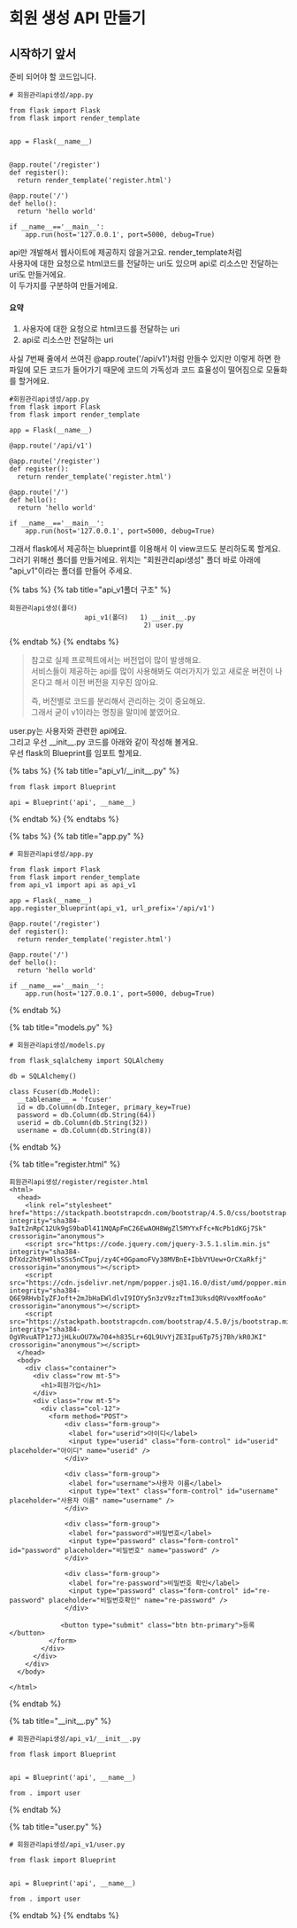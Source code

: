 # 회원 생성 API 만들기

## 시작하기 앞서

준비 되어야 할 코드입니다. 



```text
# 회원관리api생성/app.py

from flask import Flask
from flask import render_template


app = Flask(__name__)


@app.route('/register')
def register():
  return render_template('register.html')

@app.route('/')
def hello():
  return 'hello world'

if __name__=='__main__':
    app.run(host='127.0.0.1', port=5000, debug=True)
```

  
api만 개발해서 웹사이트에 제공하지 않을거고요. render\_template처럼  
사용자에 대한 요청으로 html코드를 전달하는 uri도 있으며 api로 리소스만 전달하는 uri도 만들거에요.   
이 두가지를 구분하여 만들거에요. 

#### 요약 

1. 사용자에 대한 요청으로 html코드를 전달하는 uri
2. api로 리소스만 전달하는 uri 

사실 7번째 줄에서 쓰여진 @app.route\('/api/v1'\)처럼 만들수 있지만 이렇게 하면 한 파일에 모든 코드가 들어가기 때문에 코드의 가독성과 코드 효율성이 떨어짐으로 모듈화를 할거에요.  


```text
#회원관리api생성/app.py
from flask import Flask
from flask import render_template

app = Flask(__name__)

@app.route('/api/v1')

@app.route('/register')
def register():
  return render_template('register.html')

@app.route('/')
def hello():
  return 'hello world'

if __name__=='__main__':
    app.run(host='127.0.0.1', port=5000, debug=True)
```

그래서 flask에서 제공하는 blueprint를 이용해서 이 view코드도  분리하도록 할게요.  
그러기 위해선 폴더를 만들거에요. 위치는 "회원관리api생성" 폴더 바로 아래에 "api\_v1"이라는 폴더를 만들어 주세요. 

{% tabs %}
{% tab title="api\_v1폴더 구조" %}
```text
회원관리api생성(폴더)
                   api_v1(폴더)   1) __init__.py
                                  2) user.py
```
{% endtab %}
{% endtabs %}

> 참고로 실제 프로젝트에서는 버전업이 많이 발생해요.   
> 서비스들이 제공하는 api를 많이 사용해봐도 여러가지가 있고 새로운 버전이 나온다고 해서 이전 버전을 지우진 않아요.   
>   
> 즉, 버전별로 코드를 분리해서 관리하는 것이 중요해요.  
> 그래서 굳이 v1이라는 명칭을 말미에 붙였어요.

 user.py는 사용자와 관련한 api에요.   
그리고 우선 \_\_init\_\_.py  코드를 아래와 같이 작성해 볼게요.   
우선 flask의 Blueprint를 임포트 할게요. 

{% tabs %}
{% tab title="api\_v1/\_\_init\_\_.py" %}
```text
from flask import Blueprint

api = Blueprint('api', __name__) 
```
{% endtab %}
{% endtabs %}







{% tabs %}
{% tab title="app.py" %}
```text
# 회원관리api생성/app.py

from flask import Flask
from flask import render_template
from api_v1 import api as api_v1

app = Flask(__name__)
app.register_blueprint(api_v1, url_prefix='/api/v1')

@app.route('/register')
def register():
  return render_template('register.html')

@app.route('/')
def hello():
  return 'hello world'

if __name__=='__main__':
    app.run(host='127.0.0.1', port=5000, debug=True)
```
{% endtab %}

{% tab title="models.py" %}
```
# 회원관리api생성/models.py

from flask_sqlalchemy import SQLAlchemy 

db = SQLAlchemy()

class Fcuser(db.Model):
  __tablename__ = 'fcuser'
  id = db.Column(db.Integer, primary_key=True)
  password = db.Column(db.String(64))
  userid = db.Column(db.String(32))
  username = db.Column(db.String(8))
```
{% endtab %}

{% tab title="register.html" %}
```
회원관리api생성/register/register.html
<html> 
  <head>
    <link rel="stylesheet" href="https://stackpath.bootstrapcdn.com/bootstrap/4.5.0/css/bootstrap.min.css" integrity="sha384-9aIt2nRpC12Uk9gS9baDl411NQApFmC26EwAOH8WgZl5MYYxFfc+NcPb1dKGj7Sk" crossorigin="anonymous">
    <script src="https://code.jquery.com/jquery-3.5.1.slim.min.js" integrity="sha384-DfXdz2htPH0lsSSs5nCTpuj/zy4C+OGpamoFVy38MVBnE+IbbVYUew+OrCXaRkfj" crossorigin="anonymous"></script>
    <script src="https://cdn.jsdelivr.net/npm/popper.js@1.16.0/dist/umd/popper.min.js" integrity="sha384-Q6E9RHvbIyZFJoft+2mJbHaEWldlvI9IOYy5n3zV9zzTtmI3UksdQRVvoxMfooAo" crossorigin="anonymous"></script>
    <script src="https://stackpath.bootstrapcdn.com/bootstrap/4.5.0/js/bootstrap.min.js" integrity="sha384-OgVRvuATP1z7JjHLkuOU7Xw704+h835Lr+6QL9UvYjZE3Ipu6Tp75j7Bh/kR0JKI" crossorigin="anonymous"></script>
  </head>
  <body>
    <div class="container">
      <div class="row mt-5">
        <h1>회원가입</h1>
      </div>
      <div class="row mt-5">
        <div class="col-12">
          <form method="POST">
              <div class="form-group">
               <label for="userid">아이디</label>
               <input type="userid" class="form-control" id="userid" placeholder="아이디" name="userid" />
              </div>

              <div class="form-group">
               <label for="username">사용자 이름</label>
               <input type="text" class="form-control" id="username" placeholder="사용자 이름" name="username" />
              </div>

              <div class="form-group">
               <label for="password">비밀번호</label>
               <input type="password" class="form-control" id="password" placeholder="비밀번호" name="password" />
              </div>

              <div class="form-group">
               <label for="re-password">비밀번호 확인</label>
               <input type="password" class="form-control" id="re-password" placeholder="비밀번호확인" name="re-password" />
              </div>

             <button type="submit" class="btn btn-primary">등록</button>
          </form>
        </div>
      </div>
    </div>
  </body>

</html>
```
{% endtab %}

{% tab title="\_\_init\_\_.py" %}
```
# 회원관리api생성/api_v1/__init__.py

from flask import Blueprint


api = Blueprint('api', __name__)

from . import user
```
{% endtab %}

{% tab title="user.py" %}
```
# 회원관리api생성/api_v1/user.py

from flask import Blueprint


api = Blueprint('api', __name__)

from . import user
```
{% endtab %}
{% endtabs %}

